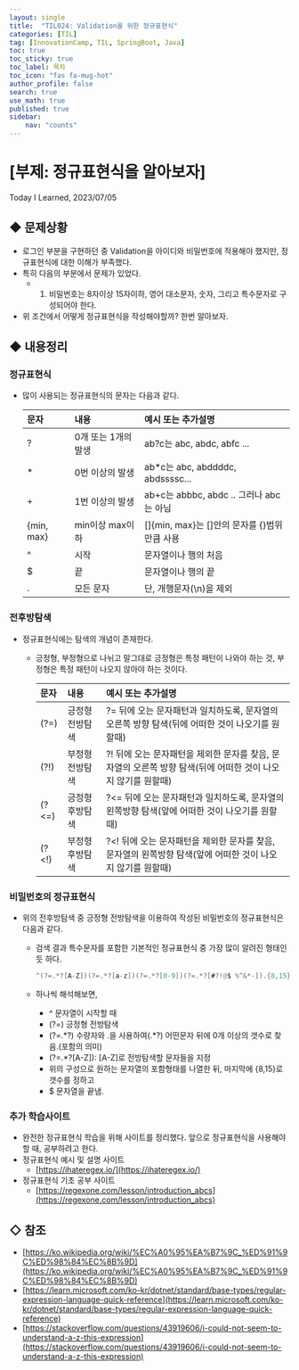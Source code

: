 ```yaml
---
layout: single
title:  "TIL024: Validation을 위한 정규표현식"
categories: [TIL]
tag: [InnovationCamp, TIL, SpringBoot, Java] 
toc: true
toc_sticky: true
toc_label: 목차
toc_icon: "fas fa-mug-hot"
author_profile: false
search: true
use_math: true
published: true
sidebar:
    nav: "counts"
---
```


# [부제: 정규표현식을 알아보자]
Today I Learned, 2023/07/05

## ◆ 문제상황
- 로그인 부분을 구현하던 중 Validation을 아이디와 비밀번호에 적용해야 했지만, 정규표현식에 대한 이해가 부족했다.
- 특히 다음의 부분에서 문제가 있었다.
  - 1) 비밀번호는 8자이상 15자이하, 영어 대소문자, 숫자, 그리고 특수문자로 구성되어야 한다.
- 위 조건에서 어떻게 정규표현식을 작성해야할까? 한번 알아보자.

## ◆ 내용정리
### 정규표현식 
  - 많이 사용되는 정규표현식의 문자는 다음과 같다.

    |문자|내용|예시 또는 추가설명|
    |:---|:---|:---|
    |?|0개 또는 1개의 발생|ab?c는 abc, abdc, abfc ...|
    |*|0번 이상의 발생|ab\*c는 abc, abddddc, abdssssc...|
    |+|1번 이상의 발생|ab+c는 abbbc, abdc .. 그러나 abc는 아님|
    |{min, max}|min이상 max이하|[]{min, max}는 []안의 문자를 {}범위만큼 사용|
    |^|시작|문자열이나 행의 처음|
    |$|끝|문자열이나 행의 끝|
    |.|모든 문자|단, 개행문자(\n)을 제외|

### 전후방탐색
  - 정규표현식에는 탐색의 개념이 존재한다.
    - 긍정형, 부정형으로 나뉘고 말그대로 긍정형은 특정 패턴이 나와야 하는 것, 부정형은 특정 패턴이 나오지 않아야 하는 것이다.

      |문자|내용|예시 또는 추가설명|
      |:---|:---|:---|
      |(?=)|긍정형 전방탐색|?= 뒤에 오는 문자패턴과 일치하도록, 문자열의 오른쪽 방향 탐색(뒤에 어떠한 것이 나오기를 원할때)|
      |(?!)|부정형 전방탐색|?! 뒤에 오는 문자패턴을 제외한 문자를 찾음, 문자열의 오른쪽 방향 탐색(뒤에 어떠한 것이 나오지 않기를 원할때)|
      |(?<=)|긍정형 후방탐색|?<= 뒤에 오는 문자패턴과 일치하도록, 문자열의 왼쪽방향 탐색(앞에 어떠한 것이 나오기를 원할때)|
      |(?<!)|부정형 후방탐색|?<! 뒤에 오는 문자패턴을 제외한 문자를 찾음, 문자열의 왼쪽방향 탐색(앞에 어떠한 것이 나오지 않기를 원할때)|

### 비밀번호의 정규표현식
  - 위의 전후방탐색 중 긍정형 전방탐색을 이용하여 작성된 비밀번호의 정규표현식은 다음과 같다.
    - 검색 결과 특수문자를 포함한 기본적인 정규표현식 중 가장 많이 알려진 형태인 듯 하다.

      ```java
      ^(?=.*?[A-Z])(?=.*?[a-z])(?=.*?[0-9])(?=.*?[#?!@$ %^&*-]).{8,15}$
      ```
    - 하나씩 해석해보면,
      - ^ 문자열이 시작할 때
      - (?=) 긍정형 전방탐색
      - (?=.*?) 수량자와 .을 사용하여(.\*?) 어떤문자 뒤에 0개 이상의 갯수로 찾음.(포함의 의미)
      - (?=.*?[A-Z]): [A-Z]로 전방탐색할 문자들을 지정
      - 위의 구성으로 원하는 문자열의 포함형태를 나열한 뒤, 마지막에 {8,15}로 갯수를 정하고
      - $ 문자열을 끝냄.

### 추가 학습사이트
  - 완전한 정규표현식 학습을 위해 사이트를 정리했다. 앞으로 정규표현식을 사용해야 할 때, 공부하려고 한다.
  - 정규표현식 예시 및 설명 사이트
    - [https://ihateregex.io/](https://ihateregex.io/)
  - 정규표현식 기초 공부 사이트
    - [https://regexone.com/lesson/introduction_abcs](https://regexone.com/lesson/introduction_abcs)


## ◇ 참조
- [https://ko.wikipedia.org/wiki/%EC%A0%95%EA%B7%9C_%ED%91%9C%ED%98%84%EC%8B%9D](https://ko.wikipedia.org/wiki/%EC%A0%95%EA%B7%9C_%ED%91%9C%ED%98%84%EC%8B%9D)
- [https://learn.microsoft.com/ko-kr/dotnet/standard/base-types/regular-expression-language-quick-reference](https://learn.microsoft.com/ko-kr/dotnet/standard/base-types/regular-expression-language-quick-reference)
- [https://stackoverflow.com/questions/43919606/i-could-not-seem-to-understand-a-z-this-expression](https://stackoverflow.com/questions/43919606/i-could-not-seem-to-understand-a-z-this-expression)